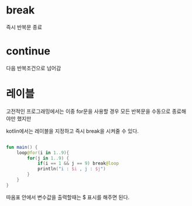 # break

즉시 반복문 종료

# continue

다음 반복조건으로 넘어감

# 레이블

고전적인 프로그래밍에서는 이중 for문을 사용할 경우 모든 반복문을 수동으로 종료해야만 했지만

kotlin에서는 레이블을 지정하고 즉시 break을 시켜줄 수 있다.

```kotlin

fun main() {
    loop@for(i in 1..9){
        for(j in 1..9) {
            if(i == 1 && j == 9) break@loop
            println("i : $i , j : $j")
        }
    }
}

```

따옴표 안에서 변수값을 출력할때는 $ 표시를 해주면 된다.
